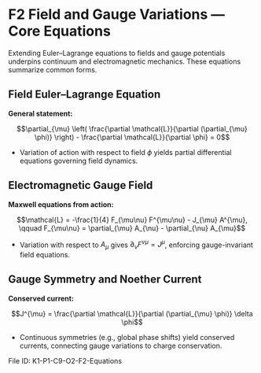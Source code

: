 # F2 Field and Gauge Variations — Core Equations

Extending Euler–Lagrange equations to fields and gauge potentials underpins continuum and electromagnetic mechanics. These equations summarize common forms.

## Field Euler–Lagrange Equation
**General statement:**

$$\partial_{\mu} \left( \frac{\partial \mathcal{L}}{\partial (\partial_{\mu} \phi)} \right) - \frac{\partial \mathcal{L}}{\partial \phi} = 0$$

- Variation of action with respect to field $\phi$ yields partial differential equations governing field dynamics.

## Electromagnetic Gauge Field
**Maxwell equations from action:**

$$\mathcal{L} = -\frac{1}{4} F_{\mu\nu} F^{\mu\nu} - J_{\mu} A^{\mu}, \qquad F_{\mu\nu} = \partial_{\mu} A_{\nu} - \partial_{\nu} A_{\mu}$$

- Variation with respect to $A_{\mu}$ gives $\partial_{\nu} F^{\nu\mu} = J^{\mu}$, enforcing gauge-invariant field equations.

## Gauge Symmetry and Noether Current
**Conserved current:**

$$J^{\mu} = \frac{\partial \mathcal{L}}{\partial (\partial_{\mu} \phi)} \delta \phi$$

- Continuous symmetries (e.g., global phase shifts) yield conserved currents, connecting gauge variations to charge conservation.

File ID: K1-P1-C9-O2-F2-Equations
